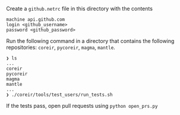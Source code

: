 Create a `github.netrc` file in this directory with the contents
```
machine api.github.com
login <github_username>
password <github_password>
```

Run the following command in a directory that contains the following repositories:
`coreir`, `pycoreir`, `magma`, `mantle`.
```
❯ ls
...
coreir
pycoreir
magma
mantle
...
❯ ./coreir/tools/test_users/run_tests.sh
```

If the tests pass, open pull requests using `python open_prs.py`
